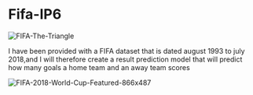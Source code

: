 # Fifa-IP6

![FIFA-The-Triangle](https://user-images.githubusercontent.com/56550310/72550310-7f9c5d00-38a3-11ea-9e0b-fd15153af759.jpg)

I have been provided with a FIFA dataset that is dated august 1993 to july 2018,and I will therefore create a result prediction model that will predict how many goals a home team and an away team scores 

![FIFA-2018-World-Cup-Featured-866x487](https://user-images.githubusercontent.com/56550310/72550091-0a308c80-38a3-11ea-8198-16fe13614dc9.jpg)
